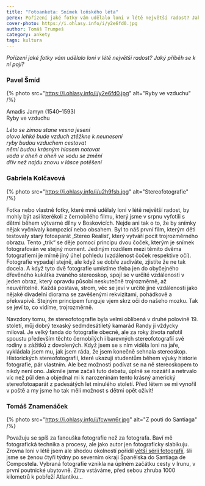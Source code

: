 ```yaml
---
title: "Fotoanketa: Snímek loňského léta"
perex: Pořízení jaké fotky vám udělalo loni v létě největší radost? Jaký příběh se k ní pojí? Odpovídají fotografové Pavel Šmíd, Gabriela Kolčavová a Tomáš Znamenáček.
cover-photo: https://i.ohlasy.info/i/y2e6fd0.jpg
author: Tomáš Trumpeš
category: ankety
tags: kultura
---
```


*Pořízení jaké fotky vám udělalo loni v létě největší radost? Jaký příběh se k ní pojí?*

### Pavel Šmíd

{% photo src="https://i.ohlasy.info/i/y2e6fd0.jpg" alt="Ryby ve vzduchu" /%}

Amadis Jamyn (1540–1593)  
Ryby ve vzduchu
 
*Léto se zimou stane vesna jesení  
olovo lehké bude vzduch ztěžkne k neunesení  
ryby budou vzduchem cestovat  
němí budou krásným hlasem notovat  
voda v oheň a oheň ve vodu se změní  
dřív než najdu znovu v lásce potěšení*
 
### Gabriela Kolčavová

{% photo src="https://i.ohlasy.info/i/u2h9fsb.jpg" alt="Stereofotografie" /%}

Fotka nebo vlastně fotky, které mně udělaly loni v létě největší radost, by mohly být asi kterékoli z černobílého filmu, který jsme v srpnu vyfotili s dětmi během výtvarné dílny v Boskovicích. Nejde ani tak o to, že by snímky nějak vyčnívaly kompozicí nebo obsahem. Byl to náš první film, kterým děti testovaly starý fotoaparát ‚Stereo Realist‘, který vytváří pocit trojrozměrného obrazu. Tento „trik“ se děje pomocí principu dvou čoček, kterým je snímek fotografován ve stejný moment. Jediným rozdílem mezi těmito dvěma fotografiemi je mírně jiný úhel pohledu (vzdálenost čoček respektive očí). Fotografie vypadají stejně, ale když se dobře zadíváte, zjistíte že ne tak docela. A když tyto dvě fotografie umístíme třeba jen do obyčejného dřevěného kukátka zvaného stereoskop, spojí se v určité vzdálenosti v jeden obraz, který opravdu působí neskutečně trojrozměrně, až neuvěřitelně. Každá postava, strom, věc se jeví v určité jiné vzdálenosti jako nějaké divadelní diorama se zavěšenými rekvizitami, pohádkově a překvapivě. Stejným principem funguje vjem skrz oči do našeho mozku. Tak se jeví to, co vidíme, trojrozměrně. 

Navzdory tomu, že stereofotografie byla velmi oblíbená v druhé polovině 19. století, můj dobrý texaský sedmdesátiletý kamarád Randy ji vždycky miloval. Je velký fanda do fotografie obecně, ale za roky života nafotil spoustu především těchto černobílých i barevných stereofotografií své rodiny a zážitků z dovolených. Když jsem se s ním viděla loni na jaře, vykládala jsem mu, jak jsem ráda, že jsem konečně sehnala stereoskop. Historických stereofotografií, které ukazuji studentům během výuky historie fotografie, pár vlastním. Ale bez možnosti podívat se na ně stereoskopem to nikdy není ono. Jakmile jsme začali tuto debatu, úplně se rozzářil a netrvalo víc než půl den a objednal mi k narozeninám tento krásný americký stereofotoaparát z padesátých let minulého století. Před létem se mi vynořil v poště a my jsme ho tak měli možnost s dětmi opět oživit!

### Tomáš Znamenáček

{% photo src="https://i.ohlasy.info/i/fcwwn6r.jpg" alt="Z pouti do Santiaga" /%}

Považuju se spíš za fanouška fotografie než za fotografa. Baví mě fotografická technika a procesy, ale jako autor jen fotograficky slabikuju. Zrovna loni v létě jsem ale shodou okolností pořídil [větší sérii fotografií](https://www.dropbox.com/sh/krpf9f0rlo80wg0/AABwdKR8yfrG1YL5opPXl_kIa?dl=0), šli jsme se ženou čtyři týdny po severním okraji Španělska do Santiaga de Compostela. Vybraná fotografie vznikla na úplném začátku cesty v Irunu, v první poutnické ubytovně. Zítra vstáváme, před sebou zhruba 1000 kilometrů k pobřeží Atlantiku…
